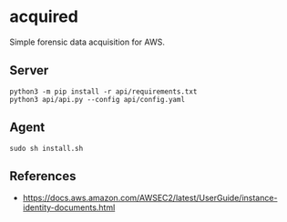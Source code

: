 # acquired

Simple forensic data acquisition for AWS.

## Server
```
python3 -m pip install -r api/requirements.txt
python3 api/api.py --config api/config.yaml
```

## Agent
```
sudo sh install.sh
```

## References
- https://docs.aws.amazon.com/AWSEC2/latest/UserGuide/instance-identity-documents.html
